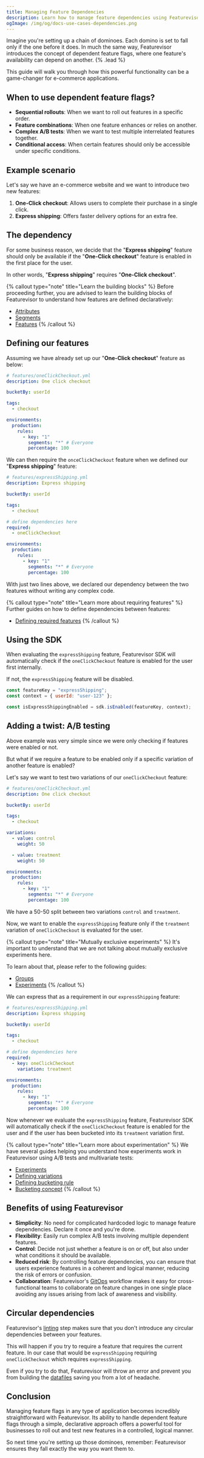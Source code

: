 ```yaml
---
title: Managing Feature Dependencies
description: Learn how to manage feature dependencies using Featurevisor
ogImage: /img/og/docs-use-cases-dependencies.png
---
```


Imagine you're setting up a chain of dominoes. Each domino is set to fall only if the one before it does. In much the same way, Featurevisor introduces the concept of dependent feature flags, where one feature's availability can depend on another. {% .lead %}

This guide will walk you through how this powerful functionality can be a game-changer for e-commerce applications.

## When to use dependent feature flags?

- **Sequential rollouts**: When we want to roll out features in a specific order.
- **Feature combinations**: When one feature enhances or relies on another.
- **Complex A/B tests**: When we want to test multiple interrelated features together.
- **Conditional access**: When certain features should only be accessible under specific conditions.

## Example scenario

Let's say we have an e-commerce website and we want to introduce two new features:

1. **One-Click checkout**: Allows users to complete their purchase in a single click.
1. **Express shipping**: Offers faster delivery options for an extra fee.

## The dependency

For some business reason, we decide that the "**Express shipping**" feature should only be available if the "**One-Click checkout**" feature is enabled in the first place for the user.

In other words, "**Express shipping**" requires "**One-Click checkout**".

{% callout type="note" title="Learn the building blocks" %}
Before proceeding further, you are advised to learn the building blocks of Featurevisor to understand how features are defined declaratively:

- [Attributes](/docs/attributes)
- [Segments](/docs/segments)
- [Features](/docs/features)
{% /callout %}

## Defining our features

Assuming we have already set up our "**One-Click checkout**" feature as below:

```yml
# features/oneClickCheckout.yml
description: One click checkout

bucketBy: userId

tags:
  - checkout

environments:
  production:
    rules:
      - key: "1"
        segments: "*" # Everyone
        percentage: 100
```

We can then require the `onceClickCheckout` feature when we defined our "**Express shipping**" feature:

```yml
# features/expressShipping.yml
description: Express shipping

bucketBy: userId

tags:
  - checkout

# define dependencies here
required:
  - oneClickCheckout

environments:
  production:
    rules:
      - key: "1"
        segments: "*" # Everyone
        percentage: 100
```

With just two lines above, we declared our dependency between the two features without writing any complex code.

{% callout type="note" title="Learn more about requiring features" %}
Further guides on how to define dependencies between features:

- [Defining required features](/docs/features/#required)
{% /callout %}

## Using the SDK

When evaluating the `expressShipping` feature, Featurevisor SDK will automatically check if the `oneClickCheckout` feature is enabled for the user first internally.

If not, the `expressShipping` feature will be disabled.

```js
const featureKey = "expressShipping";
const context = { userId: "user-123" };

const isExpressShippingEnabled = sdk.isEnabled(featureKey, context);
```

## Adding a twist: A/B testing

Above example was very simple since we were only checking if features were enabled or not.

But what if we require a feature to be enabled only if a specific variation of another feature is enabled?

Let's say we want to test two variations of our `oneClickCheckout` feature:

```yml
# features/oneClickCheckout.yml
description: One click checkout

bucketBy: userId

tags:
  - checkout

variations:
  - value: control
    weight: 50

  - value: treatment
    weight: 50

environments:
  production:
    rules:
      - key: "1"
        segments: "*" # Everyone
        percentage: 100
```

We have a 50-50 split between two variations `control` and `treatment`.

Now, we want to enable the `expressShipping` feature only if the `treatment` variation of `oneClickCheckout` is evaluated for the user.

{% callout type="note" title="Mutually exclusive experiments" %}
It's important to understand that we are not talking about mutually exclusive experiments here.

To learn about that, please refer to the following guides:

- [Groups](/docs/groups)
- [Experiments](/docs/use-cases/experiments)
{% /callout %}

We can express that as a requirement in our `expressShipping` feature:

```yml
# features/expressShipping.yml
description: Express shipping

bucketBy: userId

tags:
  - checkout

# define dependencies here
required:
  - key: oneClickCheckout
    variation: treatment

environments:
  production:
    rules:
      - key: "1"
        segments: "*" # Everyone
        percentage: 100
```

Now whenever we evaluate the `expressShipping` feature, Featurevisor SDK will automatically check if the `oneClickCheckout` feature is enabled for the user and if the user has been bucketed into its `treatment` variation first.

{% callout type="note" title="Learn more about experimentation" %}
We have several guides helping you understand how experiments work in Featurevisor using A/B tests and multivariate tests:

- [Experiments](/docs/use-cases/experiments)
- [Defining variations](/docs/features/#variations)
- [Defining bucketing rule](/docs/features/#bucketing)
- [Bucketing concept](/docs/bucketing/)
{% /callout %}

## Benefits of using Featurevisor

- **Simplicity**: No need for complicated hardcoded logic to manage feature dependencies. Declare it once and you're done.
- **Flexibility**: Easily run complex A/B tests involving multiple dependent features.
- **Control**: Decide not just whether a feature is on or off, but also under what conditions it should be available.
- **Reduced risk**: By controlling feature dependencies, you can ensure that users experience features in a coherent and logical manner, reducing the risk of errors or confusion.
- **Collaboration**: Featurevisor's [GitOps](/docs/concepts/gitops) workflow makes it easy for cross-functional teams to collaborate on feature changes in one single place avoiding any issues arising from lack of awareness and visibility.

## Circular dependencies

Featurevisor's [linting](/docs/linting-yamls) step makes sure that you don't introduce any circular dependencies between your features.

This will happen if you try to require a feature that requires the current feature. In our case that would be `expressShipping` requiring `oneClickCheckout` which requires `expressShipping`.

Even if you try to do that, Featurevisor will throw an error and prevent you from building the [datafiles](/docs/building-datafiles) saving you from a lot of headache.

## Conclusion

Managing feature flags in any type of application becomes incredibly straightforward with Featurevisor. Its ability to handle dependent feature flags through a simple, declarative approach offers a powerful tool for businesses to roll out and test new features in a controlled, logical manner.

So next time you're setting up those dominoes, remember: Featurevisor ensures they fall exactly the way you want them to.
